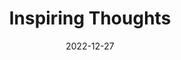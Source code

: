 ---
slug: thought-for-the-day
title: "Inspiring Thoughts"
date: 2022-12-27
excerpt: "To the blind pen the hand that writes is unreal it's writing unmeaning."
tags: [Inspiration, Motivation, Quotes, Thoughts]
---